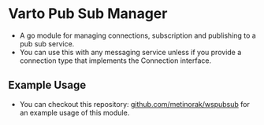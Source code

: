 # Varto Pub Sub Manager
* A go module for managing connections, subscription and publishing to a pub sub service.
* You can use this with any messaging service unless if you provide a connection type that implements the Connection interface.

## Example Usage
 * You can checkout this repository: [github.com/metinorak/wspubsub](https://github.com/metinorak/wspubsub) for an example usage of this module.
